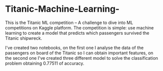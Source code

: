 # Titanic-Machine-Learning-
This is the Titanic ML competition – A challenge to dive into ML competitions on Kaggle platform.
The competition is simple: use machine learning to create a model that predicts which passengers survived the Titanic shipwreck.

I've created two notebooks, on the first one I analyse the data of the passengers on board of the Titanic so I can obtain important features, on the second one  I've created three different model to solve the classification problem obtaining 0.77511 of accuracy. 
